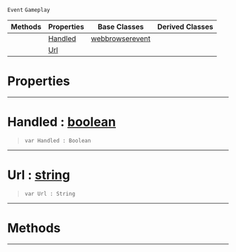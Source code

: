  `Event` `Gameplay`



|Methods|Properties|Base Classes|Derived Classes|
|---|---|---|---|
| |[ Handled](https://github.com/ZilchEngine/ZilchDocs/blob/master/code_reference/class_reference/webbrowserurlevent.md#handled-zilch-engine-docu)|[webbrowserevent](https://github.com/ZilchEngine/ZilchDocs/blob/master/code_reference/class_reference/webbrowserevent.md)| |
| |[ Url](https://github.com/ZilchEngine/ZilchDocs/blob/master/code_reference/class_reference/webbrowserurlevent.md#url-zilch-engine-document)| | |


 #  Properties


---  
 #  Handled : [boolean](https://github.com/ZilchEngine/ZilchDocs/blob/master/code_reference/nada_base_types/boolean.md)

> 
> ``` lang=cpp, name=Nada
> var Handled : Boolean


---  
 #  Url : [string](https://github.com/ZilchEngine/ZilchDocs/blob/master/code_reference/nada_base_types/string.md)

> 
> ``` lang=cpp, name=Nada
> var Url : String


---  
 #  Methods


---  
 

 